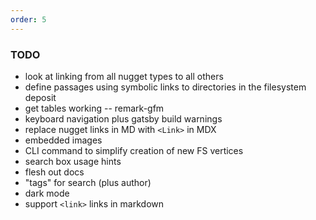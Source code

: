 ```yaml
---
order: 5
---
```


### TODO

* look at linking from all nugget types to all others
* define passages using symbolic links to directories in the filesystem deposit
* get tables working -- remark-gfm
* keyboard navigation plus gatsby build warnings
* replace nugget links in MD with `<Link>` in MDX
* embedded images
* CLI command to simplify creation of new FS vertices
* search box usage hints
* flesh out docs
* "tags" for search (plus author)
* dark mode
* support `<link>` links in markdown

